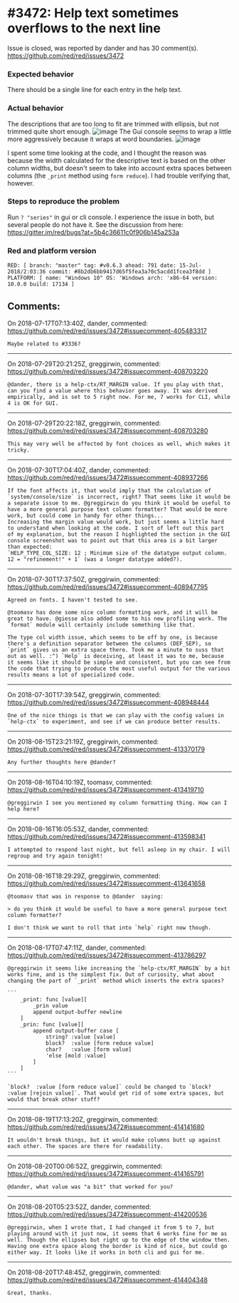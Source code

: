
#3472: Help text sometimes overflows to the next line
================================================================================
Issue is closed, was reported by dander and has 30 comment(s).
<https://github.com/red/red/issues/3472>

### Expected behavior
There should be a single line for each entry in the help text.
### Actual behavior
The descriptions that are too long to fit are trimmed with ellipsis, but not trimmed quite short enough.
![image](https://user-images.githubusercontent.com/1302979/42801786-a06348a4-8955-11e8-998d-62ab3417c418.png)
The Gui console seems to wrap a little more aggressively because it wraps at word boundaries.
![image](https://user-images.githubusercontent.com/1302979/42801718-63dd8368-8955-11e8-9f43-2926130f7084.png)

I spent some time looking at the code, and I thought the reason was because the width calculated for the descriptive text is based on the other column widths, but doesn't seem to take into account extra spaces between columns (the `_print` method using `form reduce`). I had trouble verifying that, however.
### Steps to reproduce the problem
Run `? "series"` in gui or cli console. I experience the issue in both, but several people do not have it. See the discussion from here: https://gitter.im/red/bugs?at=5b4c36611c0f906b145a253a

### Red and platform version
```
RED: [ branch: "master" tag: #v0.6.3 ahead: 791 date: 15-Jul-2018/2:03:36 commit: #8b2db6bb9417d65f5fea3a70c5acdd1fcea3f8dd ]
PLATFORM: [ name: "Windows 10" OS: 'Windows arch: 'x86-64 version: 10.0.0 build: 17134 ]
```


Comments:
--------------------------------------------------------------------------------

On 2018-07-17T07:13:40Z, dander, commented:
<https://github.com/red/red/issues/3472#issuecomment-405483317>

    Maybe related to #3336?

--------------------------------------------------------------------------------

On 2018-07-29T20:21:25Z, greggirwin, commented:
<https://github.com/red/red/issues/3472#issuecomment-408703220>

    @dander, there is a help-ctx/RT_MARGIN value. If you play with that, can you find a value where this behavior goes away. It was derived empirically, and is set to 5 right now. For me, 7 works for CLI, while 4 is OK for GUI.

--------------------------------------------------------------------------------

On 2018-07-29T20:22:18Z, greggirwin, commented:
<https://github.com/red/red/issues/3472#issuecomment-408703280>

    This may very well be affected by font choices as well, which makes it tricky.

--------------------------------------------------------------------------------

On 2018-07-30T17:04:40Z, dander, commented:
<https://github.com/red/red/issues/3472#issuecomment-408937266>

    If the font affects it, that would imply that the calculation of `system/console/size` is incorrect, right? That seems like it would be a separate issue to me. @greggirwin do you think it would be useful to have a more general purpose text column formatter? That would be more work, but could come in handy for other things...
    Increasing the margin value would work, but just seems a little hard to understand when looking at the code. I sort of left out this part of my explanation, but the reason I highlighted the section in the GUI console screenshot was to point out that this area is a bit larger than expected:
    `HELP_TYPE_COL_SIZE: 12	; Minimum size of the datatype output column. 12 = "refinement!" + 1` (was a longer datatype added?).

--------------------------------------------------------------------------------

On 2018-07-30T17:37:50Z, greggirwin, commented:
<https://github.com/red/red/issues/3472#issuecomment-408947795>

    Agreed on fonts. I haven't tested to see. 
    
    @toomasv has done some nice column formatting work, and it will be great to have. @giesse also added some to his new profiling work. The `format` module will certainly include something like that.
    
    The type col width issue, which seems to be off by one, is because there's a definition separator between the columns (DEF_SEP), so `print` gives us an extra space there. Took me a minute to suss that out as well. :^) `Help` is deceiving, at least it was to me, because it seems like it should be simple and consistent, but you can see from the code that trying to produce the most useful output for the various results means a lot of specialized code.

--------------------------------------------------------------------------------

On 2018-07-30T17:39:54Z, greggirwin, commented:
<https://github.com/red/red/issues/3472#issuecomment-408948444>

    One of the nice things is that we can play with the config values in `help-ctx` to experiment, and see if we can produce better results.

--------------------------------------------------------------------------------

On 2018-08-15T23:21:19Z, greggirwin, commented:
<https://github.com/red/red/issues/3472#issuecomment-413370179>

    Any further thoughts here @dander?

--------------------------------------------------------------------------------

On 2018-08-16T04:10:19Z, toomasv, commented:
<https://github.com/red/red/issues/3472#issuecomment-413419710>

    @greggirwin I see you mentioned my column formatting thing. How can I help here?

--------------------------------------------------------------------------------

On 2018-08-16T16:05:53Z, dander, commented:
<https://github.com/red/red/issues/3472#issuecomment-413598341>

    I attempted to respond last night, but fell asleep in my chair. I will regroup and try again tonight!

--------------------------------------------------------------------------------

On 2018-08-16T18:29:29Z, greggirwin, commented:
<https://github.com/red/red/issues/3472#issuecomment-413641658>

    @toomasv that was in response to @dander  saying:
    
    > do you think it would be useful to have a more general purpose text column formatter? 
    
    I don't think we want to roll that into `help` right now though. 

--------------------------------------------------------------------------------

On 2018-08-17T07:47:11Z, dander, commented:
<https://github.com/red/red/issues/3472#issuecomment-413786297>

    @greggirwin it seems like increasing the `help-ctx/RT_MARGIN` by a bit works fine, and is the simplest fix. Out of curiosity, what about changing the part of `_print` method which inserts the extra spaces?
    
    ```
    	_print: func [value][
    		_prin value
    		append output-buffer newline
    	]
    	_prin: func [value][
    		append output-buffer case [
    			string? :value [value]
    			block?  :value [form reduce value]
    			char?   :value [form value]
    			'else [mold :value]
    		]
    	]
    ```
    
    `block?  :value [form reduce value]` could be changed to `block?  :value [rejoin value]`. That would get rid of some extra spaces, but would that break other stuff?

--------------------------------------------------------------------------------

On 2018-08-19T17:13:20Z, greggirwin, commented:
<https://github.com/red/red/issues/3472#issuecomment-414141680>

    It wouldn't break things, but it would make columns butt up against each other. The spaces are there for readability.

--------------------------------------------------------------------------------

On 2018-08-20T00:06:52Z, greggirwin, commented:
<https://github.com/red/red/issues/3472#issuecomment-414165791>

    @dander, what value was "a bit" that worked for you?

--------------------------------------------------------------------------------

On 2018-08-20T05:23:52Z, dander, commented:
<https://github.com/red/red/issues/3472#issuecomment-414200536>

    @greggirwin, when I wrote that, I had changed it from 5 to 7, but playing around with it just now, it seems that 6 works fine for me as well. Though the ellipses but right up to the edge of the window then. Having one extra space along the border is kind of nice, but could go either way. It looks like it works in both cli and gui for me.

--------------------------------------------------------------------------------

On 2018-08-20T17:48:45Z, greggirwin, commented:
<https://github.com/red/red/issues/3472#issuecomment-414404348>

    Great, thanks.

